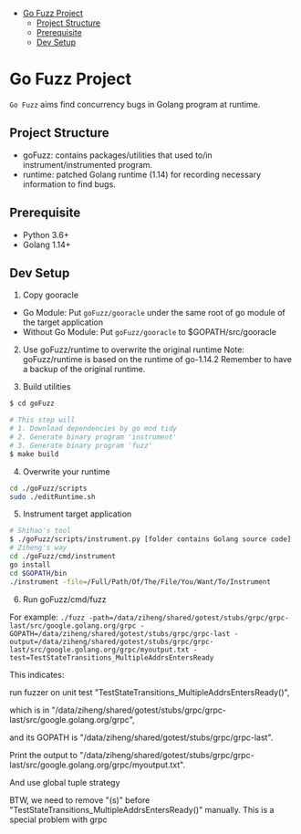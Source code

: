 - [Go Fuzz Project](#go-fuzz-project)
  - [Project Structure](#project-structure)
  - [Prerequisite](#prerequisite)
  - [Dev Setup](#dev-setup)

# Go Fuzz Project

`Go Fuzz` aims find concurrency bugs in Golang program at runtime.

## Project Structure
- goFuzz: contains packages/utilities that used to/in instrument/instrumented program.
- runtime: patched Golang runtime (1.14) for recording necessary information to find bugs.

## Prerequisite
- Python 3.6+
- Golang 1.14+

## Dev Setup

1. Copy gooracle 
- Go Module: Put `goFuzz/gooracle` under the same root of go module of the target application
- Without Go Module: Put `goFuzz/gooracle` to $GOPATH/src/gooracle
    
2. Use goFuzz/runtime to overwrite the original runtime 
Note: goFuzz/runtime is based on the runtime of go-1.14.2
Remember to have a backup of the original runtime.

3. Build utilities

```bash
$ cd goFuzz

# This step will
# 1. Download dependencies by go mod tidy
# 2. Generate binary program 'instrument'
# 3. Generate binary program 'fuzz'
$ make build
```

4. Overwrite your runtime

```bash
cd ./goFuzz/scripts
sudo ./editRuntime.sh
```

5. Instrument target application
```bash
# Shihao's tool
$ ./goFuzz/scripts/instrument.py [folder contains Golang source code]
# Ziheng's way
cd ./goFuzz/cmd/instrument
go install
cd $GOPATH/bin
./instrument -file=/Full/Path/Of/The/File/You/Want/To/Instrument
```
    
6. Run goFuzz/cmd/fuzz
    
For example:
`./fuzz -path=/data/ziheng/shared/gotest/stubs/grpc/grpc-last/src/google.golang.org/grpc -GOPATH=/data/ziheng/shared/gotest/stubs/grpc/grpc-last -output=/data/ziheng/shared/gotest/stubs/grpc/grpc-last/src/google.golang.org/grpc/myoutput.txt -test=TestStateTransitions_MultipleAddrsEntersReady`

This indicates: 

run fuzzer on unit test "TestStateTransitions_MultipleAddrsEntersReady()", 

which is in "/data/ziheng/shared/gotest/stubs/grpc/grpc-last/src/google.golang.org/grpc", 

and its GOPATH is "/data/ziheng/shared/gotest/stubs/grpc/grpc-last".

Print the output to "/data/ziheng/shared/gotest/stubs/grpc/grpc-last/src/google.golang.org/grpc/myoutput.txt". 

And use global tuple strategy

BTW, we need to remove "(s)" before "TestStateTransitions_MultipleAddrsEntersReady()" manually. This is a special problem with grpc
    